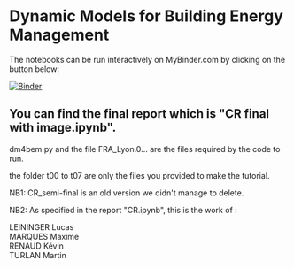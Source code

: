 # Dynamic Models for Building Energy Management

The notebooks can be run interactively on MyBinder.com by clicking on the button below:

[![Binder](https://mybinder.org/badge_logo.svg)](https://mybinder.org/v2/gh/maxime12620/smart_cities_report/HEAD)

## You can find the final report which is "CR final  with image.ipynb".
dm4bem.py and the file FRA_Lyon.0... are the files required by the code to run.

the folder t00 to t07 are only the files you provided to make the tutorial.


NB1: CR_semi-final is an old version we didn't manage to delete.

NB2: As specified in the report "CR.ipynb", this is the work of :

LEININGER Lucas    
MARQUES Maxime    
RENAUD Kévin    
TURLAN Martin
